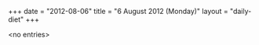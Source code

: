 +++
date = "2012-08-06"
title = "6 August 2012 (Monday)"
layout = "daily-diet"
+++


\<no entries\>

